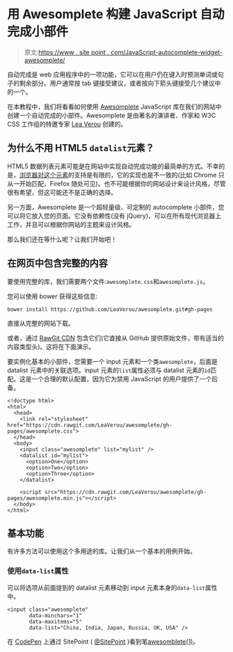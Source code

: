 # 用 Awesomplete 构建 JavaScript 自动完成小部件

> 原文:[https://www . site point . com/JavaScript-autocomplete-widget-awesomplete/](https://www.sitepoint.com/javascript-autocomplete-widget-awesomplete/)

自动完成是 web 应用程序中的一项功能，它可以在用户仍在键入时预测单词或句子的剩余部分。用户通常按 tab 键接受建议，或者按向下箭头键接受几个建议中的一个。

在本教程中，我们将看看如何使用 [Awesomplete](https://github.com/LeaVerou/awesomplete) JavaScript 库在我们的网站中创建一个自动完成的小部件。Awesomplete 是由著名的演讲者、作家和 W3C CSS 工作组的特邀专家 [Lea Verou](http://lea.verou.me/) 创建的。

## 为什么不用 HTML5 `datalist`元素？

HTML5 数据列表元素可能是在网站中实现自动完成功能的最简单的方式。不幸的是，[浏览器对这个元素](http://caniuse.com/#feat=datalist)的支持是有限的，它的实现也是不一致的(比如 Chrome 只从一开始匹配，Firefox 随处可见)。也不可能根据你的网站设计来设计风格，尽管很有希望，但这可能还不是正确的选择。

另一方面，Awesomplete 是一个超轻量级、可定制的 autocomplete 小部件，您可以将它放入您的页面。它没有依赖性(没有 jQuery)，可以在所有现代浏览器上工作，并且可以根据你网站的主题来设计风格。

那么我们还在等什么呢？让我们开始吧！

## 在网页中包含完整的内容

要使用完整的库，我们需要两个文件:`awesomplete.css`和`awesomplete.js`。

您可以使用 bower 获得这些信息:

```
bower install https://github.com/LeaVerou/awesomplete.git#gh-pages
```

直接从完整的网站下载。

或者，通过 [RawGit CDN](https://rawgit.com/) 包含它们(它直接从 GitHub 提供原始文件，带有适当的内容类型头)。这将在下面演示。

要实例化基本的小部件，您需要一个 input 元素和一个类`awesomplete`，后面是 datalist 元素中的关联选项。input 元素的`list`属性必须与 datalist 元素的`id`匹配。这是一个合理的默认配置，因为它为禁用 JavaScript 的用户提供了一个后备。

```
<!doctype html>
<html>
  <head>
    <link rel="stylesheet" href="https://cdn.rawgit.com/LeaVerou/awesomplete/gh-pages/awesomplete.css">
  </head>
  <body>
    <input class="awesomplete" list="mylist" />
    <datalist id="mylist">
      <option>One</option>
      <option>Two</option>
      <option>Three</option>
    </datalist>

    <script src="https://cdn.rawgit.com/LeaVerou/awesomplete/gh-pages/awesomplete.min.js"></script>
  </body>
</html>
```

## 基本功能

有许多方法可以使用这个多用途的库。让我们从一个基本的用例开始。

### 使用`data-list`属性

可以将选项从前面提到的 datalist 元素移动到 input 元素本身的`data-list`属性中。

```
<input class="awesomplete"
       data-minchars="1"
       data-maxitems="5"
       data-list="China, India, Japan, Russia, UK, USA" />
```

在 [CodePen](http://codepen.io) 上通过 SitePoint ( [@SitePoint](http://codepen.io/SitePoint) )看到笔[awesomblete(1)](http://codepen.io/SitePoint/pen/xGgNyr/)。